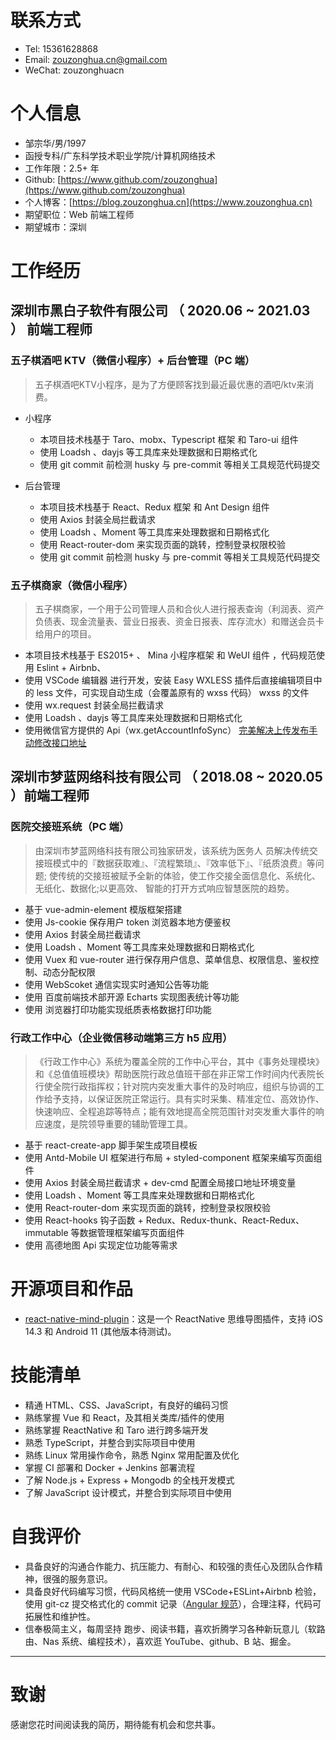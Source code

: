 # 联系方式

- Tel: 15361628868
- Email: [zouzonghua.cn@gmail.com](mailto:zouzonghua.cn@gmail.com)
- WeChat: zouzonghuacn

# 个人信息

- 邹宗华/男/1997
- 函授专科/广东科学技术职业学院/计算机网络技术
- 工作年限：2.5+ 年
- Github: [https://www.github.com/zouzonghua](https://www.github.com/zouzonghua)
- 个人博客：[https://blog.zouzonghua.cn](https://www.zouzonghua.cn)
- 期望职位：Web 前端工程师
- 期望城市：深圳

# 工作经历

## 深圳市黑白子软件有限公司 （ 2020.06 ~ 2021.03 ） 前端工程师

### 五子棋酒吧 KTV（微信小程序）+ 后台管理（PC 端）
> 五子棋酒吧KTV小程序，是为了方便顾客找到最近最优惠的酒吧/ktv来消费。

- 小程序
    + 本项目技术栈基于 Taro、mobx、Typescript 框架 和 Taro-ui 组件
    + 使用 Loadsh 、dayjs 等工具库来处理数据和日期格式化
    + 使用 git commit 前检测 husky 与 pre-commit 等相关工具规范代码提交

- 后台管理
    +  本项目技术栈基于 React、Redux 框架 和 Ant Design 组件
    + 使用 Axios 封装全局拦截请求
    + 使用 Loadsh 、Moment 等工具库来处理数据和日期格式化
    + 使用 React-router-dom 来实现页面的跳转，控制登录权限校验
    + 使用 git commit 前检测 husky 与 pre-commit 等相关工具规范代码提交


### 五子棋商家（微信小程序）

> 五子棋商家，一个用于公司管理人员和合伙人进行报表查询（利润表、资产负债表、现金流量表、营业日报表、资金日报表、库存流水）和赠送会员卡给用户的项目。

- 本项目技术栈基于 ES2015+ 、 Mina 小程序框架 和 WeUI 组件 ，代码规范使用 Eslint + Airbnb、
- 使用 VSCode 编辑器 进行开发，安装 Easy WXLESS 插件后直接编辑项目中的 less 文件，可实现自动生成（会覆盖原有的 wxss 代码） wxss 的文件
- 使用 wx.request 封装全局拦截请求
- 使用 Loadsh 、dayjs 等工具库来处理数据和日期格式化
- 使用微信官方提供的 Api（wx.getAccountInfoSync） [完美解决上传发布手动修改接口地址](https://developers.weixin.qq.com/community/develop/article/doc/000aaecd1989c8fa070be68f651813)

## 深圳市梦蓝网络科技有限公司 （ 2018.08 ~ 2020.05 ）前端工程师

### 医院交接班系统（PC 端）

> 由深圳市梦蓝网络科技有限公司独家研发，该系统为医务人 员解决传统交接班模式中的『数据获取难』、『流程繁琐』、『效率低下』、『纸质浪费』等问题; 使传统的交接班被赋予全新的体验，使工作交接全面信息化、系统化、无纸化、数据化;以更高效、 智能的打开方式响应智慧医院的趋势。

- 基于 vue-admin-element 模版框架搭建
- 使用 Js-cookie 保存用户 token 浏览器本地方便鉴权
- 使用 Axios 封装全局拦截请求
- 使用 Loadsh 、Moment 等工具库来处理数据和日期格式化
- 使用 Vuex 和 vue-router 进行保存用户信息、菜单信息、权限信息、鉴权控制、动态分配权限
- 使用 WebScoket 通信实现实时通知公告等功能
- 使用 百度前端技术部开源 Echarts 实现图表统计等功能
- 使用 浏览器打印功能实现纸质表格数据打印功能

### 行政工作中心（企业微信移动端第三方 h5 应用）

> 《行政工作中心》系统为覆盖全院的工作中心平台，其中《事务处理模块》和《总值值班模块》帮助医院行政总值班干部在非正常工作时间内代表院长行使全院行政指挥权；针对院内突发重大事件的及时响应，组织与协调的工作给予支持，以保证医院正常运行。具有实时采集、精准定位、高效协作、快速响应、全程追踪等特点；能有效地提高全院范围针对突发重大事件的响应速度，是院领导重要的辅助管理工具。

- 基于 react-create-app 脚手架生成项目模板
- 使用 Antd-Mobile UI 框架进行布局 + styled-component 框架来编写页面组件
- 使用 Axios 封装全局拦截请求 + dev-cmd 配置全局接口地址环境变量
- 使用 Loadsh 、Moment 等工具库来处理数据和日期格式化
- 使用 React-router-dom 来实现页面的跳转，控制登录权限校验
- 使用 React-hooks 钩子函数 + Redux、Redux-thunk、React-Redux、immutable 等数据管理框架编写页面组件
- 使用 高德地图 Api 实现定位功能等需求


# 开源项目和作品

- [react-native-mind-plugin](https://www.npmjs.com/package/react-native-mind-plugin)：这是一个 ReactNative 思维导图插件，支持 iOS 14.3 和 Android 11 (其他版本待测试)。

# 技能清单

- 精通 HTML、CSS、JavaScript，有良好的编码习惯
- 熟练掌握 Vue 和 React，及其相关类库/插件的使用
- 熟练掌握 ReactNative 和 Taro 进行跨多端开发
- 熟悉 TypeScript，并整合到实际项目中使用
- 熟练 Linux 常用操作命令，熟悉 Nginx 常用配置及优化
- 掌握 CI 部署和 Docker + Jenkins 部署流程
- 了解 Node.js + Express + Mongodb 的全栈开发模式
- 了解 JavaScript 设计模式，并整合到实际项目中使用

# 自我评价
- 具备良好的沟通合作能力、抗压能力、有耐心、和较强的责任心及团队合作精神，很强的服务意识。
- 具备良好代码编写习惯，代码风格统一使用 VSCode+ESLint+Airbnb 检验，使用 git-cz 提交格式化的 commit 记录（[Angular 规范](https://docs.google.com/document/d/1QrDFcIiPjSLDn3EL15IJygNPiHORgU1_OOAqWjiDU5Y/edit#)），合理注释，代码可拓展性和维护性。
- 信奉极简主义，每周坚持 跑步、阅读书籍，喜欢折腾学习各种新玩意儿（软路由、Nas 系统、编程技术），喜欢逛 YouTube、github、B 站、掘金。

---

# 致谢

感谢您花时间阅读我的简历，期待能有机会和您共事。
